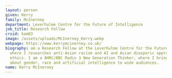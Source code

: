 ```yaml
---
layout: person
given: Kerry
family: McInerney
department: Leverhulme Centre for the Future of Intelligence
job_title: Research Fellow
crsid: kam83
image: /assets/uploads/McInerney_Kerry.webp
webpage: https://www.kerrymcinerney.co.uk/
biography: am a Research Fellow at the Leverhulme Centre for the Future of Intelligence,
  where I researches anti-Asian racism and AI and Asian diasporic approaches to AI
  ethics. I am a AHRC/BBC Radio 3 New Generation Thinker, where I brings complex conversations
  about gender, race and artificial intelligence to wide audiences.
name: Kerry McInerney
---
```

